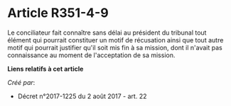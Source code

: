 # Article R351-4-9

Le conciliateur fait connaître sans délai au président du tribunal tout élément qui pourrait constituer un motif de
récusation ainsi que tout autre motif qui pourrait justifier qu'il soit mis fin à sa mission, dont il n'avait pas
connaissance au moment de l'acceptation de sa mission.

**Liens relatifs à cet article**

_Créé par_:

  - Décret n°2017-1225 du 2 août 2017 - art. 22
